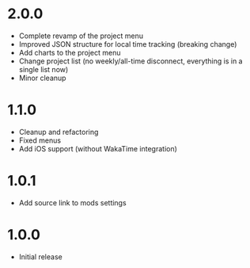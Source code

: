 # 2.0.0
- Complete revamp of the project menu
- Improved JSON structure for local time tracking (breaking change)
- Add charts to the project menu
- Change project list (no weekly/all-time disconnect, everything is in a single list now)
- Minor cleanup

# 1.1.0
- Cleanup and refactoring
- Fixed menus
- Add iOS support (without WakaTime integration)

# 1.0.1
- Add source link to mods settings

# 1.0.0
- Initial release